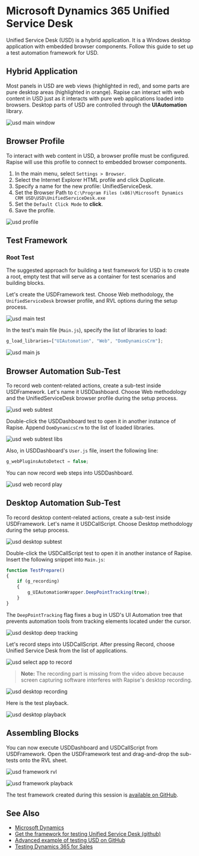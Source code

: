 # Microsoft Dynamics 365 Unified Service Desk

Unified Service Desk (USD) is a hybrid application. It is a Windows desktop application with embedded browser components. Follow this guide to set up a test automation framework for USD.

## Hybrid Application

Most panels in USD are web views (highlighted in red), and some parts are pure desktop areas (highlighted in orange). Rapise can interact with web content in USD just as it interacts with pure web applications loaded into browsers. Desktop parts of USD are controlled through the **UIAutomation** library.

![usd main window](./img/usdmainwindow.png)

## Browser Profile

To interact with web content in USD, a browser profile must be configured. Rapise will use this profile to connect to embedded browser components.

1.  In the main menu, select `Settings > Browser`.
2.  Select the Internet Explorer HTML profile and click Duplicate.
3.  Specify a name for the new profile: UnifiedServiceDesk.
4.  Set the Browser Path to `C:\Program Files (x86)\Microsoft Dynamics CRM USD\USD\UnifiedServiceDesk.exe`
5.  Set the `Default Click Mode` to **click**.
6.  Save the profile.

![usd profile](./img/usdprofile.gif)

## Test Framework

### Root Test

The suggested approach for building a test framework for USD is to create a root, empty test that will serve as a container for test scenarios and building blocks.

Let's create the USDFramework test. Choose Web methodology, the `UnifiedServiceDesk` browser profile, and RVL options during the setup process.

![usd main test](./img/usdmaintest.gif)

In the test's main file (`Main.js`), specify the list of libraries to load:

```javascript
g_load_libraries=["UIAutomation", "Web", "DomDynamicsCrm"];
```

![usd main js](./img/usdmainjs.png)

## Browser Automation Sub-Test

To record web content-related actions, create a sub-test inside USDFramework. Let's name it USDDashboard. Choose Web methodology and the UnifiedServiceDesk browser profile during the setup process.

![usd web subtest](./img/usdwebsubtest.gif)

Double-click the USDDashboard test to open it in another instance of Rapise. Append `DomDynamicsCrm` to the list of loaded libraries.

![usd web subtest libs](./img/usdwebsubtestlibs.gif)

Also, in USDDashboard's `User.js` file, insert the following line:

```javascript
g_webPluginsAutoDetect = false;
```

You can now record web steps into USDDashboard.

![usd web record play](./img/usdwebrecordplay.gif)

## Desktop Automation Sub-Test

To record desktop content-related actions, create a sub-test inside USDFramework. Let's name it USDCallScript. Choose Desktop methodology during the setup process.

![usd desktop subtest](./img/usddesktopsubtest.gif)

Double-click the USDCallScript test to open it in another instance of Rapise. Insert the following snippet into `Main.js`:

```javascript
function TestPrepare()
{
    if (g_recording)
    {
        g_UIAutomationWrapper.DeepPointTracking(true);
    }
}
```

The `DeepPointTracking` flag fixes a bug in USD's UI Automation tree that prevents automation tools from tracking elements located under the cursor.

![usd desktop deep tracking](./img/usddesktopdeeptracking.gif)

Let's record steps into USDCallScript. After pressing Record, choose Unified Service Desk from the list of applications.

![usd select app to record](./img/usdselectapptorecord.png)

> **Note:** The recording part is missing from the video above because screen capturing software interferes with Rapise's desktop recording.

![usd desktop recording](./img/usddesktoprecording.png)

Here is the test playback.

![usd desktop playback](./img/usddesktopplayback.gif)

## Assembling Blocks

You can now execute USDDashboard and USDCallScript from USDFramework. Open the USDFramework test and drag-and-drop the sub-tests onto the RVL sheet.

![usd framework rvl](./img/usdframeworkrvl.png)

![usd framework playback](./img/usdframeworkplayback.gif)

The test framework created during this session is [available on GitHub](https://github.com/Inflectra/rapise-framework-examples/tree/master/USDFramework).

## See Also

-   [Microsoft Dynamics](microsoft_dynamics.md)
-   [Get the framework for testing Unified Service Desk (github)](https://github.com/Inflectra/rapise-unified-service-desk)
-   [Advanced example of testing USD on GitHub](https://github.com/Inflectra/rapise-dynamics365-samples/tree/master/UnifiedServiceDesk)
-   [Testing Dynamics 365 for Sales](dynamics_crm.md)